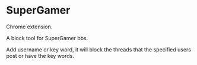 SuperGamer
==========

Chrome extension.

A block tool for SuperGamer bbs.

Add username or key word, it will block the threads that the specified users post or have the key words.

